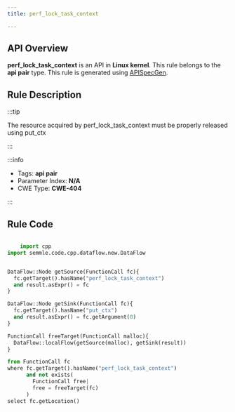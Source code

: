 ```yaml
---
title: perf_lock_task_context

---
```



## API Overview
**perf_lock_task_context** is an API in **Linux kernel**. This rule belongs to the **api pair** type. This rule is generated using [APISpecGen](../../tools/APISpecGen).
## Rule Description

:::tip

The resource acquired by perf_lock_task_context must be properly released using put_ctx

:::

:::info

- Tags: **api pair**
- Parameter Index: **N/A**
- CWE Type: **CWE-404**

:::

## Rule Code
```python

    import cpp
import semmle.code.cpp.dataflow.new.DataFlow


DataFlow::Node getSource(FunctionCall fc){
  fc.getTarget().hasName("perf_lock_task_context")
  and result.asExpr() = fc
}

DataFlow::Node getSink(FunctionCall fc){
  fc.getTarget().hasName("put_ctx")
  and result.asExpr() = fc.getArgument(0)
}

FunctionCall freeTarget(FunctionCall malloc){
  DataFlow::localFlow(getSource(malloc), getSink(result))
}

from FunctionCall fc
where fc.getTarget().hasName("perf_lock_task_context")
      and not exists(
        FunctionCall free| 
        free = freeTarget(fc)
      )
select fc.getLocation()

    
```